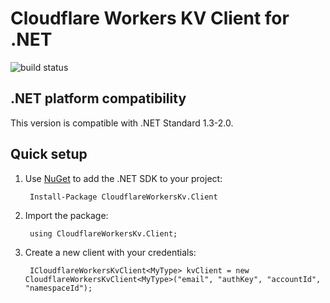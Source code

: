 Cloudflare Workers KV Client for .NET
===========================

![build status](https://travis-ci.org/aozd4v/cloudflare-workers-kv-dotnet-client.svg?branch=master)

.NET platform compatibility
---------------------------

This version is compatible with .NET Standard 1.3-2.0.

Quick setup
-----------

1. Use [NuGet](http://docs.nuget.org/docs/start-here/using-the-package-manager-console) to add the .NET SDK to your project:

        Install-Package CloudflareWorkersKv.Client

2. Import the package:

        using CloudflareWorkersKv.Client;

3. Create a new client with your credentials:

        ICloudflareWorkersKvClient<MyType> kvClient = new CloudflareWorkersKvClient<MyType>("email", "authKey", "accountId", "namespaceId");